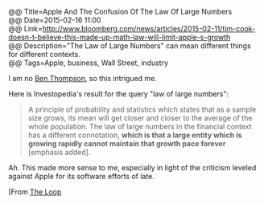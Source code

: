 @@ Title=Apple And The Confusion Of The Law Of Large Numbers  
@@ Date=2015-02-16 11:00  
@@ Link=http://www.bloomberg.com/news/articles/2015-02-11/tim-cook-doesn-t-believe-this-made-up-math-law-will-limit-apple-s-growth  
@@ Description="The Law of Large Numbers" can mean different things for different contexts.  
@@ Tags=Apple, business, Wall Street, industry  

I am no [Ben Thompson](http://www.twitter.com/monkbent), so this intrigued me. 

Here is Investopedia's result for the query "law of large numbers":
>A principle of probability and statistics which states that as a sample size grows, its mean will get closer and closer to the average of the whole population. The law of large numbers in the financial context has a different connotation, **which is that a large entity which is growing rapidly cannot maintain that growth pace forever** [emphasis added].

Ah. This made more sense to me, especially in light of the criticism leveled against Apple for its software efforts of late. 

[From [The Loop](http://www.loopinsight.com/2015/02/13/apple-and-the-confusion-of-the-law-of-large-numbers/)